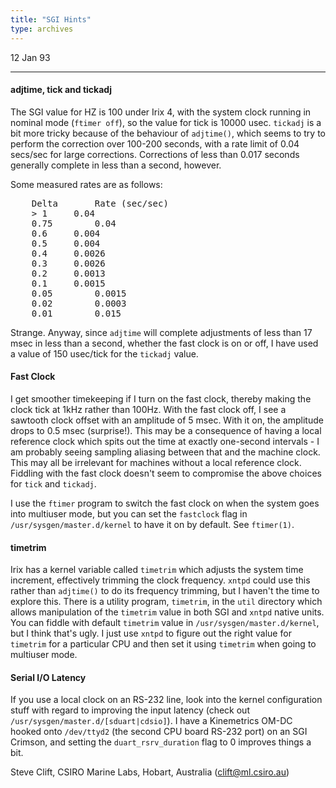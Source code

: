 ```yaml
---
title: "SGI Hints"
type: archives
---
```


12 Jan 93

* * *

#### adjtime, tick and tickadj

The SGI value for HZ is 100 under Irix 4, with the system clock running in nominal mode (`ftimer off`), so the value for tick is 10000 usec. `tickadj` is a bit more tricky because of the behaviour of `adjtime()`, which seems to try to perform the correction over 100-200 seconds, with a rate limit of 0.04 secs/sec for large corrections.  Corrections of less than 0.017 seconds generally complete in less than a second,
however.

Some measured rates are as follows:

<pre>
	Delta       Rate (sec/sec)
	> 1		0.04
	0.75		0.04
	0.6		0.004
	0.5		0.004
	0.4		0.0026
	0.3		0.0026
	0.2		0.0013
	0.1		0.0015
	0.05		0.0015
	0.02		0.0003
	0.01		0.015</pre>

Strange.  Anyway, since `adjtime` will complete adjustments of less than 17 msec in less than a second, whether the fast clock is on or off, I have used a value of 150 usec/tick for the `tickadj` value.

#### Fast Clock

I get smoother timekeeping if I turn on the fast clock, thereby making the clock tick at 1kHz rather than 100Hz.  With the fast clock off, I see a sawtooth clock offset with an amplitude of 5 msec.  With it on,
the amplitude drops to 0.5 msec (surprise!).  This may be a consequence of having a local reference clock which spits out the time at exactly one-second intervals - I am probably seeing sampling aliasing between
that and the machine clock.  This may all be irrelevant for machines without a local reference clock.  Fiddling with the fast clock doesn't seem to compromise the above choices for `tick` and `tickadj`.

I use the `ftimer` program to switch the fast clock on when the system goes into multiuser mode, but you can set the `fastclock` flag in `/usr/sysgen/master.d/kernel` to have it on by default.  See `ftimer(1)`.

#### timetrim

Irix has a kernel variable called `timetrim` which adjusts the system time increment, effectively trimming the clock frequency.  `xntpd` could use this rather than `adjtime()` to do its frequency trimming, but I haven't the time to explore this.  There is a utility program, `timetrim`, in the `util` directory which allows manipulation of the `timetrim` value in both SGI and `xntpd` native units.  You can fiddle with default `timetrim` value in `/usr/sysgen/master.d/kernel`, but I think that's ugly.  I just use `xntpd` to figure out the right value for `timetrim` for a particular CPU and then set it using `timetrim` when going to multiuser mode.

#### Serial I/O Latency

If you use a local clock on an RS-232 line, look into the kernel configuration stuff with regard to improving the input latency (check out `/usr/sysgen/master.d/[sduart|cdsio]`).  I have a Kinemetrics OM-DC
hooked onto `/dev/ttyd2` (the second CPU board RS-232 port) on an SGI Crimson, and setting the `duart_rsrv_duration` flag to 0 improves things a bit.

Steve Clift, CSIRO Marine Labs, Hobart, Australia (clift@ml.csiro.au)